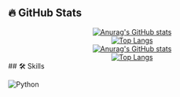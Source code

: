 ## 🔥 GitHub Stats
<div align="center">  
    <a href="https://github.com/JohanLi233">  
        <img src="https://github-readme-stats.vercel.app/api?username=JohanLi233&show_icons=true&theme=radical" alt="Anurag's GitHub stats" style="max-width:100%;">  
    </a>  
    <br>  
    <a href="https://github.com/anuraghazra/github-readme-stats">  
        <img src="https://github-readme-stats.vercel.app/api/top-langs/?username=JohanLi233&theme=radical&hide_border=true" alt="Top Langs" style="max-width:100%;">  
    </a>  
    <br>  
    <a href="https://github.com/JohanLi2333">  
        <img src="https://github-readme-stats.vercel.app/api?username=JohanLi2333&show_icons=true&theme=radical" alt="Anurag's GitHub stats" style="max-width:100%;">  
    </a>  
    <br>  
    <a href="https://github.com/anuraghazra/github-readme-stats">  
        <img src="https://github-readme-stats.vercel.app/api/top-langs/?username=JohanLi2333&theme=radical&hide_border=true" alt="Top Langs" style="max-width:100%;">  
    </a>  
</div>  
## 🛠️ Skills

![Python](https://img.shields.io/badge/-Python-3776AB?logo=python&logoColor=white&style=flat) 
